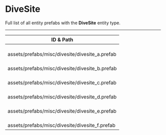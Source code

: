 # DiveSite
Full list of all <Badge type="warning" text="6"/> entity prefabs with the **DiveSite** entity type.

---
| ID & Path |
| --- |
| <a href="#2419904621"><Badge id="2419904621" type="tip" text="#"/></a> <Badge type="tip" text="2419904621"/> <Badge type="info" text="Spawnable"/> <br> assets/prefabs/misc/divesite/divesite_a.prefab |
| <a href="#2048371271"><Badge id="2048371271" type="tip" text="#"/></a> <Badge type="tip" text="2048371271"/> <Badge type="info" text="Spawnable"/> <Badge type="info" text="RealmedRemove"/> <br> assets/prefabs/misc/divesite/divesite_b.prefab |
| <a href="#1891214172"><Badge id="1891214172" type="tip" text="#"/></a> <Badge type="tip" text="1891214172"/> <Badge type="info" text="Spawnable"/> <br> assets/prefabs/misc/divesite/divesite_c.prefab |
| <a href="#1429756914"><Badge id="1429756914" type="tip" text="#"/></a> <Badge type="tip" text="1429756914"/> <Badge type="info" text="Spawnable"/> <Badge type="info" text="RealmedRemove"/> <br> assets/prefabs/misc/divesite/divesite_d.prefab |
| <a href="#365020138"><Badge id="365020138" type="tip" text="#"/></a> <Badge type="tip" text="365020138"/> <Badge type="info" text="Spawnable"/> <Badge type="info" text="RealmedRemove"/> <br> assets/prefabs/misc/divesite/divesite_e.prefab |
| <a href="#3158334014"><Badge id="3158334014" type="tip" text="#"/></a> <Badge type="tip" text="3158334014"/> <Badge type="info" text="Spawnable"/> <Badge type="info" text="RealmedRemove"/> <br> assets/prefabs/misc/divesite/divesite_f.prefab |
